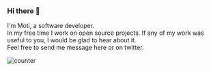 ### Hi there 👋  
I'm Moti, a software developer.  
In my free time I work on open source projects. If any of my work was useful to you, I would be glad to hear about it.  
Feel free to send me message here or on twitter.

![counter](https://enc8gxb9w48ysra.m.pipedream.net)  
<!--
**motiko/motiko** is a ✨ _special_ ✨ repository because its `README.md` (this file) appears on your GitHub profile.

Here are some ideas to get you started:

- 🔭 I’m currently working on ...
- 🌱 I’m currently learning ...
- 👯 I’m looking to collaborate on ...
- 🤔 I’m looking for help with ...
- 💬 Ask me about ...
- 📫 How to reach me: ...
- 😄 Pronouns: ...
- ⚡ Fun fact: ...
-->
